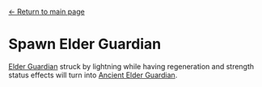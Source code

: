 [← Return to main page](../)
# Spawn Elder Guardian

[Elder Guardian](https://minecraft.fandom.com/wiki/Drowned) struck by lightning while having regeneration and strength status effects will turn into [Ancient Elder Guardian](https://minecraft.fandom.com/wiki/Deepslate).
